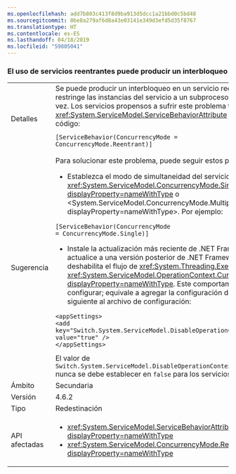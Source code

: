 ```yaml
---
ms.openlocfilehash: add7b803c413f8d9ba913d5dcc1a21bbd0c5bd48
ms.sourcegitcommit: 0be8a279af6d8a43e03141e349d3efd5d35f8767
ms.translationtype: HT
ms.contentlocale: es-ES
ms.lasthandoff: 04/18/2019
ms.locfileid: "59805041"
---
```

### <a name="deadlock-may-result-when-using-reentrant-services"></a>El uso de servicios reentrantes puede producir un interbloqueo

|   |   |
|---|---|
|Detalles|Se puede producir un interbloqueo en un servicio reentrante, lo que restringe las instancias del servicio a un subproceso de ejecución a la vez. Los servicios propensos a sufrir este problema tendrán el atributo <xref:System.ServiceModel.ServiceBehaviorAttribute> siguiente en su código:<pre><code class="lang-csharp">[ServiceBehavior(ConcurrencyMode = ConcurrencyMode.Reentrant)]&#13;&#10;</code></pre>|
|Sugerencia|Para solucionar este problema, puede seguir estos pasos:<ul><li>Establezca el modo de simultaneidad del servicio en <xref:System.ServiceModel.ConcurrencyMode.Single?displayProperty=nameWithType> o &lt;System.ServiceModel.ConcurrencyMode.Multiple?displayProperty=nameWithType&gt;. Por ejemplo:</li></ul><pre><code class="lang-csharp">[ServiceBehavior(ConcurrencyMode = ConcurrencyMode.Single)]&#13;&#10;</code></pre><ul><li>Instale la actualización más reciente de .NET Framework 4.6.2 o actualice a una versión posterior de .NET Framework. Esto deshabilita el flujo de <xref:System.Threading.ExecutionContext> en <xref:System.ServiceModel.OperationContext.Current?displayProperty=nameWithType>. Este comportamiento se puede configurar; equivale a agregar la configuración de aplicación siguiente al archivo de configuración:</li></ul><pre><code class="lang-xml">&lt;appSettings&gt;&#13;&#10;&lt;add key=&quot;Switch.System.ServiceModel.DisableOperationContextAsyncFlow&quot; value=&quot;true&quot; /&gt;&#13;&#10;&lt;/appSettings&gt;&#13;&#10;</code></pre>El valor de <code>Switch.System.ServiceModel.DisableOperationContextAsyncFlow</code> nunca se debe establecer en <code>false</code> para los servicios reentrantes.|
|Ámbito|Secundaria|
|Versión|4.6.2|
|Tipo|Redestinación|
|API afectadas|<ul><li><xref:System.ServiceModel.ServiceBehaviorAttribute?displayProperty=nameWithType></li><li><xref:System.ServiceModel.ConcurrencyMode.Reentrant?displayProperty=nameWithType></li></ul>|
